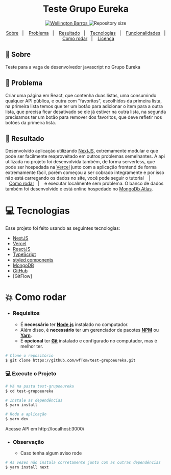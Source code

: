 <h1 align="center">
    Teste Grupo Eureka
</h1>

<p align="center">
   <a href="https://www.linkedin.com/in/wellington-barros-593ba0137/">
      <img alt="Wellington Barros" src="https://img.shields.io/badge/-Wellington%20Barros-8257E5?style=flat&logo=Linkedin&logoColor=white" />
   </a>
  <img alt="Repository size" src="https://img.shields.io/github/repo-size/wfTom/test-grupoeureka?color=774DD6">
</p>

<p align="center">
  <a href="#bookmark-sobre">Sobre</a>&nbsp;&nbsp;&nbsp;|&nbsp;&nbsp;&nbsp;
  <a href="#bookmark-problema">Problema</a>&nbsp;&nbsp;&nbsp;|&nbsp;&nbsp;&nbsp;
  <a href="#bookmark-resultado">Resultado</a>&nbsp;&nbsp;&nbsp;|&nbsp;&nbsp;&nbsp;
  <a href="#computer-tecnologias">Tecnologias</a>&nbsp;&nbsp;&nbsp;|&nbsp;&nbsp;&nbsp;
  <a href="#rocket-funcionalidades">Funcionalidades</a>&nbsp;&nbsp;&nbsp;|&nbsp;&nbsp;&nbsp;
  <a href="#construction_worker-como-rodar">Como rodar</a>&nbsp;&nbsp;&nbsp;|&nbsp;&nbsp;&nbsp;
  <a href="#memo-licença">Licença</a>
</p>

## :bookmark: Sobre

Teste para a vaga de desenvolvedor javascript no Grupo Eureka

## :bookmark: Problema

Criar uma página em React, que contenha duas listas, uma consumindo
qualquer API pública, e outra com "favoritos", escolhidos da primeira
lista, na primeira lista temos que ter um botão para adicionar o item
para a outra lista, que precisa ficar desativado se ele já estiver na
outra lista, na segunda precisamos ter um botão para remover dos
favoritos, que deve refletir nos botões da primeira lista.

## :bookmark: Resultado

Desenvolvido aplicação utilizando [NextJS](https://nextjs.org), extremamente modular e que pode ser facilmente reaproveitado em outros problemas semelhantes.
A api utilizada no projeto foi desenvolvida também, de forma serverless, que pode ser hospedada na [Vercel](https://vercel.com/) junto com a aplicação frontend de forma extremamente fácil, porém começou a ser cobrado integramente e por isso não está carregando os dados no site, você pode seguir o tutorial &nbsp;&nbsp;&nbsp;|&nbsp;&nbsp;&nbsp;<a href="#construction_worker-como-rodar">Como rodar</a>&nbsp;&nbsp;&nbsp;|&nbsp;&nbsp;&nbsp; e executar localmente sem problema.
O banco de dados também foi desenvolvido e está online hospedado no [MongoDb Atlas](https://www.mongodb.com/cloud/atlas).

# :computer: Tecnologias

Esse projeto foi feito usando as seguintes tecnologias:

- [NextJS](https://nextjs.org)
- [Vercel](https://vercel.com/)
- [ReactJS](https://reactjs.org/)
- [TypeScript](https://www.typescriptlang.org/)
- [styled components](https://styled-components.com/)
- [MongoDB](https://www.mongodb.com/)
- [GitHub](https://github.com/)
- [GitFlow]

# :boom: Como rodar

- ### **Requisitos**

  - É **necessário** ter **[Node.js](https://nodejs.org/en/)** instalado
    no computador.
  - Além disso, é **necessário** ter um gerenciador de pacotes
    **[NPM](https://www.npmjs.com/)** ou **[Yarn](https://yarnpkg.com/)**.
  - É **opcional** ter **[Git](https://git-scm.com/)** instalado e
    configurado no computador, mas é melhor ter.

```bash
# Clone o repositório
$ git clone https://github.com/wfTom/test-grupoeureka.git
```

### 💻 Execute o Projeto

```bash
# Vá na pasta test-grupoeureka
$ cd test-grupoeureka

# Instale as dependências
$ yarn install

# Rode a aplicação
$ yarn dev
```

Acesse API em http://localhost:3000/

- ### **Observação**

  - Caso tenha algum aviso rode

```bash
# As vezes não instala corretamente junto com as outras dependências
$ yarn install next
```

